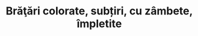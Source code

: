 ---
layout: post
title: "Brăţări colorate, subțiri, cu zâmbete, împletite"
description: "Brăţări colorate, subțiri, cu zâmbete, împletite"
img: "/assets/img/bratari-colorate-cu-zambet-impletite.jpg"
colors: "diverse"
price: "12.00 RON / buc"
vertical: false
---